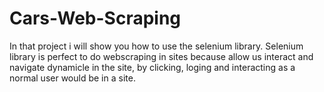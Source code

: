 # Cars-Web-Scraping
In that project i will show you how to use the selenium library. Selenium library is perfect to do webscraping in sites because allow us interact and navigate dynamicle in the site, by clicking, loging and interacting as a normal user would be in a site. 
